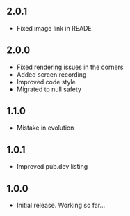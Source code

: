 ## 2.0.1

* Fixed image link in READE

## 2.0.0

* Fixed rendering issues in the corners
* Added screen recording
* Improved code style
* Migrated to null safety

## 1.1.0

* Mistake in evolution

## 1.0.1

* Improved pub.dev listing

## 1.0.0

* Initial release. Working so far...
